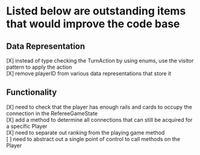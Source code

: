 # Listed below are outstanding items that would improve the code base

## Data Representation
[X] instead of type checking the TurnAction by using enums, use the visitor pattern to apply the action  
[X] remove playerID from various data representations that store it  

## Functionality
[X] need to check that the player has enough rails and cards to occupy the connection in the RefereeGameState  
[X] add a method to determine all connections that can still be acquired for a specific Player    
[X] need to separate out ranking from the playing game method  
[ ] need to abstract out a single point of control to call methods on the Player  



